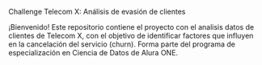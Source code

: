 Challenge Telecom X: Análisis de evasión de clientes

¡Bienvenido! Este repositorio contiene el proyecto con el analisis datos de clientes de Telecom X, con el objetivo de identificar factores que influyen en la cancelación del servicio (churn). Forma parte del programa de especialización en Ciencia de Datos de Alura ONE.
